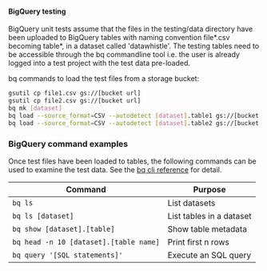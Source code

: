 #### BigQuery testing

BigQuery unit tests assume that the files in the testing/data directory have
been uploaded to BigQuery tables with naming convention file*.csv
becoming table*, in a dataset called 'datawhistle'. The testing tables need
to be accessible through the bq commandline tool i.e. the user is already
logged into a test project with the test data pre-loaded.

bq commands to load the test files from a storage bucket:

```sh
gsutil cp file1.csv gs://[bucket url]
gsutil cp file2.csv gs://[bucket url]
bq mk [dataset]
bq load --source_format=CSV --autodetect [dataset].table1 gs://[bucket url]/file1.csv
bq load --source_format=CSV --autodetect [dataset].table2 gs://[bucket url]/file2.csv
```

### BigQuery command examples

Once test files have been loaded to tables, the following commands can be used
to examine the test data. See the
[bq cli reference](https://cloud.google.com/bigquery/docs/reference/bq-cli-reference)
for detail.

| Command                                | Purpose                  |
|----------------------------------------|--------------------------|
| `bq ls`                                | List datasets            |
| `bq ls [dataset]`                      | List tables in a dataset |
| `bq show [dataset].[table]`            | Show table metadata      |
| `bq head -n 10 [dataset].[table name]` | Print first n rows       |
| `bq query '[SQL statements]'`          | Execute an SQL query     |
